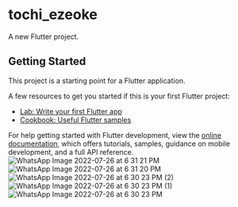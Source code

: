 # tochi_ezeoke

A new Flutter project.

## Getting Started

This project is a starting point for a Flutter application.

A few resources to get you started if this is your first Flutter project:

- [Lab: Write your first Flutter app](https://docs.flutter.dev/get-started/codelab)
- [Cookbook: Useful Flutter samples](https://docs.flutter.dev/cookbook)

For help getting started with Flutter development, view the
[online documentation](https://docs.flutter.dev/), which offers tutorials,
samples, guidance on mobile development, and a full API reference.
![WhatsApp Image 2022-07-26 at 6 31 21 PM](https://user-images.githubusercontent.com/66806637/181072921-7ad566e6-869a-4480-89a2-db566bde9671.jpeg)
![WhatsApp Image 2022-07-26 at 6 31 20 PM](https://user-images.githubusercontent.com/66806637/181072930-b8bd5eda-88a1-456a-acf4-8d296630e2a3.jpeg)
![WhatsApp Image 2022-07-26 at 6 30 23 PM (2)](https://user-images.githubusercontent.com/66806637/181072934-9f230011-84e4-4305-a1e6-6de5b6237ea7.jpeg)
![WhatsApp Image 2022-07-26 at 6 30 23 PM (1)](https://user-images.githubusercontent.com/66806637/181072937-bff4dca6-21aa-42b4-afe8-4874de43ec30.jpeg)
![WhatsApp Image 2022-07-26 at 6 30 23 PM](https://user-images.githubusercontent.com/66806637/181072942-66e172f1-5eab-4e9a-bef7-102e095446de.jpeg)
